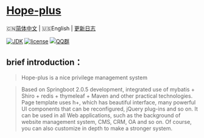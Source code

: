 <h1><a href="#">Hope-plus</a></h1>

🇨🇳[简体中文](./README.md) | 🇺🇸English | [更新日志](https://github.com/java-aodeng/hope-plus/commits/master)

[![JDK](https://img.shields.io/badge/JDK-1.8-green.svg)](https://github.com/java-aodeng/hope-plus)
[![license](https://img.shields.io/badge/license-MIT-yellow.svg)](https://github.com/java-aodeng/hope-plus/blob/master/LICENSE)
[![QQ群](https://img.shields.io/badge/chat-on%20QQ-ff69b4.svg?style=flat-square)](https://jq.qq.com/?_wv=1027&k=574chhz)

## brief introduction：

>Hope-plus is a nice privilege management system

>Based on Springboot 2.0.5 development, integrated use of mybatis + Shiro + redis + thymeleaf + Maven and other practical technologies. Page template uses h+, which has beautiful interface, many powerful UI components that can be reconfigured, jQuery plug-ins and so on. It can be used in all Web applications, such as the background of website management system, CMS, CRM, OA and so on. Of course, you can also customize in depth to make a stronger system.
